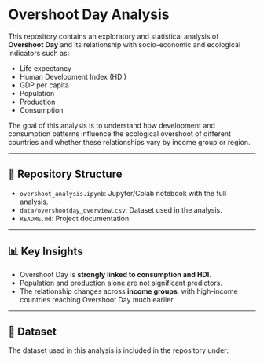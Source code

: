 # Overshoot Day Analysis

This repository contains an exploratory and statistical analysis of **Overshoot Day** and its relationship with socio-economic and ecological indicators such as:
- Life expectancy
- Human Development Index (HDI)
- GDP per capita
- Population
- Production
- Consumption

The goal of this analysis is to understand how development and consumption patterns influence the ecological overshoot of different countries and whether these relationships vary by income group or region.

---

## 📂 Repository Structure
- `overshoot_analysis.ipynb`: Jupyter/Colab notebook with the full analysis.
- `data/overshootday_overview.csv`: Dataset used in the analysis.
- `README.md`: Project documentation.

---

## 📊 Key Insights
- Overshoot Day is **strongly linked to consumption and HDI**.
- Population and production alone are not significant predictors.
- The relationship changes across **income groups**, with high-income countries reaching Overshoot Day much earlier.

---

## 📑 Dataset
The dataset used in this analysis is included in the repository under:  
